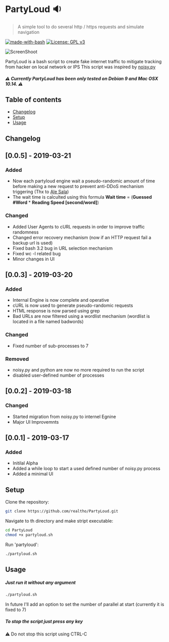 # PartyLoud :sound:
> A simple tool to do several http / https requests and simulate navigation

[![made-with-bash](https://img.shields.io/badge/Made%20with-Bash-1f425f.svg)](https://www.gnu.org/software/bash/)
[![License: GPL v3](https://img.shields.io/badge/License-GPLv3-blue.svg)](https://www.gnu.org/licenses/gpl-3.0)

![ScreenShoot](https://i.imgur.com/cn1eEFs.png
)

PartyLoud is a bash script to create fake internet traffic
to mitigate tracking from hacker on local network or IPS
This script was inspired by [noisy.py](https://github.com/1tayH/noisy "noisy.py")

##### :warning: Currently PartyLoud has been only tested on Debian 9 and Mac OSX 10.14. :warning:

## Table of contents

* [Changelog](#changelog)
* [Setup](#setup)
* [Usage](#usage)

## Changelog

## [0.0.5] - 2019-03-21
### Added
- Now each partyloud engine wait a pseudo-randomic amount of time before
making a new request to prevent anti-DDoS mechanism triggering (Thx to
[Ale Sala](https://www.instagram.com/ale.sala.97/ "Ale Sala"))
- The wait time is calculted using this formula **Wait time** =
(**Guessed #Word** * **Reading Speed [second/word]**)

### Changed
- Added User Agents to cURL requests in order to improve traffic
randomness
- Changed error recovery mechanism (now if an HTTP request fail a
backup url is used)
- Fixed bash 3.2 bug in URL selection mechanism
- Fixed wc -l related bug
- Minor changes in UI

## [0.0.3] - 2019-03-20
### Added
- Internal Engine is now complete and operative
- cURL is now used to generate pseudo-randomic requests
- HTML response is now parsed using grep
- Bad URLs are now filtered using a wordlist mechanism
(wordlist is located in a file named badwords)

### Changed
- Fixed number of sub-processes to 7

### Removed
- noisy.py and python are now no more required to run the script
- disabled user-defined number of processes

## [0.0.2] - 2019-03-18
### Changed
- Started migration from noisy.py to internel Egnine
- Major UI Improvemnts

## [0.0.1] - 2019-03-17
### Added
- Initilal Alpha
- Added a while loop to start a used defined number of noisy.py process
- Added a minimal UI

## Setup

Clone the repository:
```sh
git clone https://github.com/realtho/PartyLoud.git
```
Navigate to th directory and make stript executable:
```sh
cd PartyLoud
chmod +x partyloud.sh
```
Run 'partyloud':
```sh
./partyloud.sh
```

## Usage

##### Just run it without any argument

```sh
./partyloud.sh
```

In future I'll add an option to set the number of parallel at start
(currently it is fixed to 7)

##### To stop the script just press any key
:warning: Do not stop this script using CTRL-C
